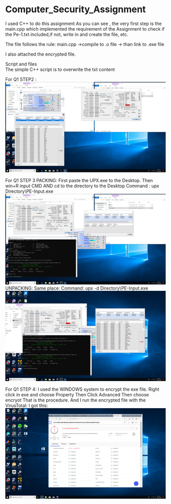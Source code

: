# Computer_Security_Assignment
I used C++ to do this assignment
As you can see , the very first step is the main.cpp which implemented the requirement of the Assignment to check if the Pe-1.txt included,if not, write in and create the file, etc.

The file follows the rule:
  main.cpp ->compile to .o file -> than link to .exe file
  
I also attached the encrypted file.

Script and files  
The simple C++ script is to overwrite the txt content

For Q1 STEP2 : 
![](https://github.com/AllenPu/Computer_Security_Assignment/blob/master/Screenshot%20(4).png)

For Q1 STEP 3
  PACKING:
    First paste the UPX.exe to the Desktop.
    Then win+R input CMD
    AND cd to the directory to the Desktop
    Command :  upx Directory\PE-Input.exe
    ![](https://github.com/AllenPu/Computer_Security_Assignment/blob/master/Screenshot%20(5).png)
  UNPACKING:
    Same place:
    Command: upx -d Directory\PE-Input.exe
    ![](https://github.com/AllenPu/Computer_Security_Assignment/blob/master/Screenshot%20(6).png)
 
 For Q1 STEP 4:
    I used the WINDOWS system to encrypt the exe file.
    Right click in exe and choose Property
    Then Click Advanced
    Then choose encryot
    That is the procedure.
    And I run the encrypted file with the VirusTotal:
    I got this:
    ![](https://github.com/AllenPu/Computer_Security_Assignment/blob/master/Screenshot%20(7).png)
